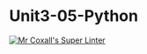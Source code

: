 # Unit3-05-Python
[![Mr Coxall's Super Linter](https://github.com/ICS3U-Programming-Tomi-O/Unit3-05-Python/workflows/Mr%20Coxall's%20Super%20Linter/badge.svg)](https://github.com/ICS3U-Programming-Tomi-O/Unit3-05-Python/actions/)
